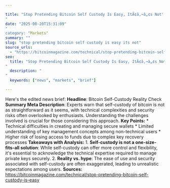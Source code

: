 ```yaml
---

title: "Stop Pretending Bitcoin Self Custody Is Easy, ItÃ¢â‚¬â„¢s Not'"
date: "2025-08-20T15:31:09""
category: "Markets"
summary: ""
slug: "stop pretending bitcoin self custody is easy its not"
source_urls:
  - "https://bitcoinmagazine.com/technical/stop-pretending-bitcoin-self-custody-is-easy"
seo:
  title: "Stop Pretending Bitcoin Self Custody Is Easy, ItÃ¢â‚¬â„¢s Not | Hash n Hedge'"
  description: ""
  keywords: ["news", "markets", "brief"]

---
```

Here's the edited news brief:  **Headline**: Bitcoin Self-Custody Reality Check  **Summary Meta Description**: Experts warn that self-custody of bitcoin is not as straightforward as it seems, with technical complexities and security risks often overlooked by enthusiasts. Understanding the challenges involved is crucial for those considering this approach.  **Key Points:**  * Technical difficulties in creating and managing secure wallets * Limited understanding of key management concepts among non-technical users * Higher risk of losing access to funds due to complex key recovery processes  **Takeaways with Analysis:**  1. **Self-custody is not a one-size-fits-all solution**: While self-custody can offer more control and flexibility, it's essential to acknowledge the technical expertise required to manage private keys securely. 2. **Reality vs. hype**: The ease of use and security associated with self-custody are often exaggerated, leading to unrealistic expectations among users.  **Sources:** https://bitcoinmagazine.com/technical/stop-pretending-bitcoin-self-custody-is-easy 
